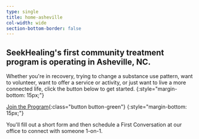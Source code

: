 ```yaml
---
type: single
title: home-asheville
col-width: wide
section-bottom-border: false
---
```


## SeekHealing's first <span class="emphasized-header">community treatment program</span> is operating in Asheville, NC.

Whether you're in recovery, trying to change a substance use pattern, want to volunteer, want to offer a service or activity, or just want to live a more connected life, click the button below to get started.
{:style="margin-bottom: 15px;"}

[Join the Program](https://form.jotform.com/90764612050148){:class="button button-green"}
{:style="margin-bottom: 15px;"}

You'll fill out a short form and then schedule a First Conversation at our office to connect with someone 1-on-1.
